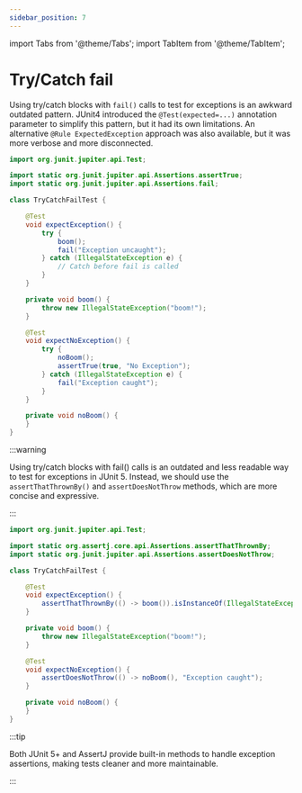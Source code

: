 ```yaml
---
sidebar_position: 7
---
```

import Tabs from '@theme/Tabs';
import TabItem from '@theme/TabItem';

# Try/Catch fail

Using try/catch blocks with `fail()` calls to test for exceptions is an awkward outdated pattern.
JUnit4 introduced the `@Test(expected=...)` annotation parameter to simplify this pattern, but it had its own limitations.
An alternative `@Rule ExpectedException` approach was also available, but it was more verbose and more disconnected.

<Tabs>
<TabItem value="before" label="Before">

```java title="TryCatchFailTest.java"
import org.junit.jupiter.api.Test;

import static org.junit.jupiter.api.Assertions.assertTrue;
import static org.junit.jupiter.api.Assertions.fail;

class TryCatchFailTest {

    @Test
    void expectException() {
        try {
            boom();
            fail("Exception uncaught");
        } catch (IllegalStateException e) {
            // Catch before fail is called
        }
    }

    private void boom() {
        throw new IllegalStateException("boom!");
    }

    @Test
    void expectNoException() {
        try {
            noBoom();
            assertTrue(true, "No Exception");
        } catch (IllegalStateException e) {
            fail("Exception caught");
        }
    }

    private void noBoom() {
    }
}
```

:::warning

Using try/catch blocks with fail() calls is an outdated and less readable way to test for exceptions in JUnit 5.
Instead, we should use the `assertThatThrownBy()` and `assertDoesNotThrow` methods, which are more concise and expressive.

:::

</TabItem>
<TabItem value="after" label="After">

```java title="TryCatchFailTest.java"
import org.junit.jupiter.api.Test;

import static org.assertj.core.api.Assertions.assertThatThrownBy;
import static org.junit.jupiter.api.Assertions.assertDoesNotThrow;

class TryCatchFailTest {

    @Test
    void expectException() {
        assertThatThrownBy(() -> boom()).isInstanceOf(IllegalStateException.class);
    }

    private void boom() {
        throw new IllegalStateException("boom!");
    }

    @Test
    void expectNoException() {
        assertDoesNotThrow(() -> noBoom(), "Exception caught");
    }

    private void noBoom() {
    }
}

```

:::tip

Both JUnit 5+ and AssertJ provide built-in methods to handle exception assertions, making tests cleaner and more maintainable.

:::

</TabItem>
</Tabs>
